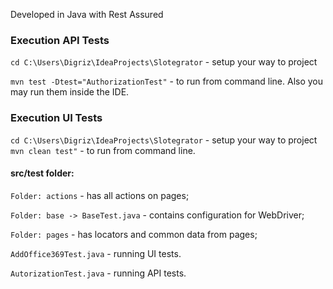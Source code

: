 Developed in Java with Rest Assured

### Execution API Tests
`cd C:\Users\Digriz\IdeaProjects\Slotegrator` - setup your way to project

`mvn test -Dtest="AuthorizationTest"` - to run from command line. Also you may run them inside the IDE.

### Execution UI Tests
`cd C:\Users\Digriz\IdeaProjects\Slotegrator` - setup your way to project
`mvn clean test"` - to run from command line.

#### src/test folder:

`Folder: actions` - has all actions on pages;

`Folder: base -> BaseTest.java` - contains configuration for WebDriver;

`Folder: pages` - has locators and common data from pages;

`AddOffice369Test.java` - running UI tests.

`AutorizationTest.java` - running API tests.

